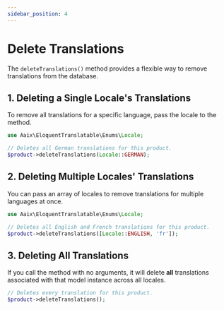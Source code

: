 ```yaml
---
sidebar_position: 4
---
```


# Delete Translations

The `deleteTranslations()` method provides a flexible way to remove translations from the database.

## 1. Deleting a Single Locale's Translations

To remove all translations for a specific language, pass the locale to the method.

```php
use Aaix\EloquentTranslatable\Enums\Locale;

// Deletes all German translations for this product.
$product->deleteTranslations(Locale::GERMAN);
```

## 2. Deleting Multiple Locales' Translations

You can pass an array of locales to remove translations for multiple languages at once.

```php
use Aaix\EloquentTranslatable\Enums\Locale;

// Deletes all English and French translations for this product.
$product->deleteTranslations([Locale::ENGLISH, 'fr']);
```

## 3. Deleting All Translations

If you call the method with no arguments, it will delete **all** translations associated with that model instance across all locales.

```php
// Deletes every translation for this product.
$product->deleteTranslations();
```
